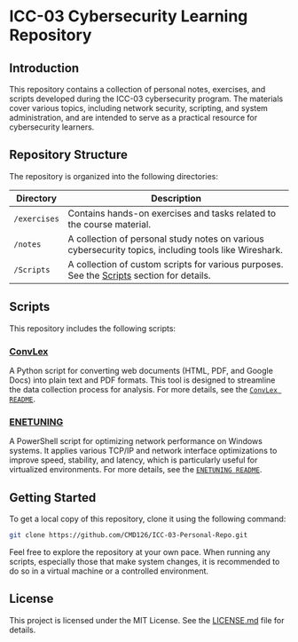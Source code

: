 # ICC-03 Cybersecurity Learning Repository

## Introduction

This repository contains a collection of personal notes, exercises, and scripts developed during the ICC-03 cybersecurity program. The materials cover various topics, including network security, scripting, and system administration, and are intended to serve as a practical resource for cybersecurity learners.

## Repository Structure

The repository is organized into the following directories:

| Directory        | Description                                                                                          |
|------------------|------------------------------------------------------------------------------------------------------|
| `/exercises`     | Contains hands-on exercises and tasks related to the course material.                                |
| `/notes`         | A collection of personal study notes on various cybersecurity topics, including tools like Wireshark. |
| `/Scripts`       | A collection of custom scripts for various purposes. See the [Scripts](#scripts) section for details. |

## Scripts

This repository includes the following scripts:

### [ConvLex](./Scripts/Convlex/)

A Python script for converting web documents (HTML, PDF, and Google Docs) into plain text and PDF formats. This tool is designed to streamline the data collection process for analysis. For more details, see the [`ConvLex README`](./Scripts/Convlex/README.md).

### [ENETUNING](./Scripts/ENETUNING/)

A PowerShell script for optimizing network performance on Windows systems. It applies various TCP/IP and network interface optimizations to improve speed, stability, and latency, which is particularly useful for virtualized environments. For more details, see the [`ENETUNING README`](./Scripts/ENETUNING/README.md).

## Getting Started

To get a local copy of this repository, clone it using the following command:

```bash
git clone https://github.com/CMD126/ICC-03-Personal-Repo.git
```

Feel free to explore the repository at your own pace. When running any scripts, especially those that make system changes, it is recommended to do so in a virtual machine or a controlled environment.

## License

This project is licensed under the MIT License. See the [LICENSE.md](./LICENSE.md) file for details.
